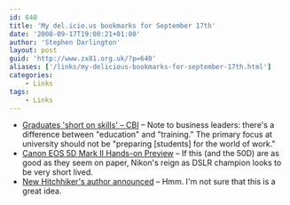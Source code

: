 ```yaml
---
id: 640
title: 'My del.icio.us bookmarks for September 17th'
date: '2008-09-17T19:00:21+01:00'
author: 'Stephen Darlington'
layout: post
guid: 'http://www.zx81.org.uk/?p=640'
aliases: ['/links/my-delicious-bookmarks-for-september-17th.html']
categories:
    - Links
tags:
    - Links
---
```


- [Graduates 'short on skills' – CBI](http://news.bbc.co.uk/1/hi/education/7621637.stm) – Note to business leaders: there's a difference between "education" and "training." The primary focus at university should not be "preparing \[students\] for the world of work."
- [Canon EOS 5D Mark II Hands-on Preview](http://www.dpreview.com/previews/canoneos5dmarkii/) – If this (and the 50D) are as good as they seem on paper, Nikon's reign as DSLR champion looks to be very short lived.
- [New Hitchhiker's author announced](http://news.bbc.co.uk/1/hi/entertainment/7619828.stm) – Hmm. I'm not sure that this is a great idea.